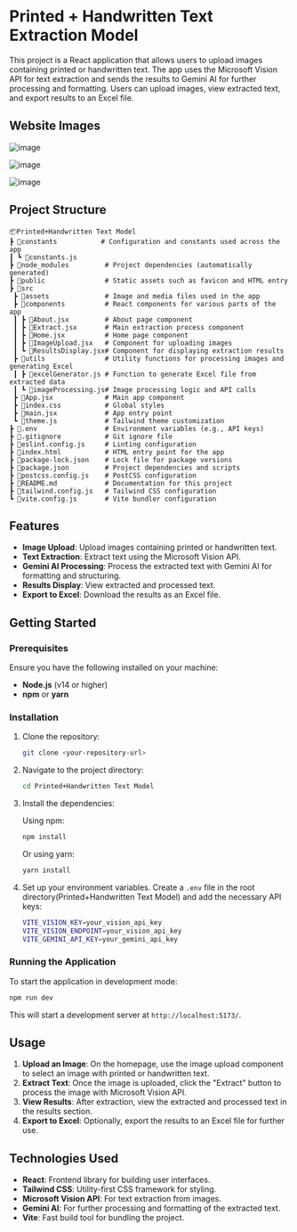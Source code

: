 # Printed + Handwritten Text Extraction Model

This project is a React application that allows users to upload images containing printed or handwritten text. The app uses the Microsoft Vision API for text extraction and sends the results to Gemini AI for further processing and formatting. Users can upload images, view extracted text, and export results to an Excel file.

## Website Images

![image](https://github.com/user-attachments/assets/7dde2df0-4bef-4056-bb6c-b91129c92889)

![image](https://github.com/user-attachments/assets/1f3d4654-155e-4c37-92a8-9ba1c8c9c220)

![image](https://github.com/user-attachments/assets/7feea8fa-8392-4675-97d4-5c1f7aa35c0b)

## Project Structure

```
📦Printed+Handwritten Text Model
┣ 📂constants           # Configuration and constants used across the app
┃ ┗ 📜constants.js
┣ 📂node_modules         # Project dependencies (automatically generated)
┣ 📂public               # Static assets such as favicon and HTML entry
┣ 📂src
 ┣ 📂assets              # Image and media files used in the app
 ┣ 📂components          # React components for various parts of the app
 ┃ ┣ 📜About.jsx         # About page component
 ┃ ┣ 📜Extract.jsx       # Main extraction process component
 ┃ ┣ 📜Home.jsx          # Home page component
 ┃ ┣ 📜ImageUpload.jsx   # Component for uploading images
 ┃ ┗ 📜ResultsDisplay.jsx# Component for displaying extraction results
 ┣ 📂utils               # Utility functions for processing images and generating Excel
 ┃ ┣ 📜excelGenerator.js # Function to generate Excel file from extracted data
 ┃ ┗ 📜imageProcessing.js# Image processing logic and API calls
 ┣ 📜App.jsx             # Main app component
 ┣ 📜index.css           # Global styles
 ┣ 📜main.jsx            # App entry point
 ┗ 📜theme.js            # Tailwind theme customization
┣ 📜.env                 # Environment variables (e.g., API keys)
┣ 📜.gitignore           # Git ignore file
┣ 📜eslint.config.js     # Linting configuration
┣ 📜index.html           # HTML entry point for the app
┣ 📜package-lock.json    # Lock file for package versions
┣ 📜package.json         # Project dependencies and scripts
┣ 📜postcss.config.js    # PostCSS configuration
┣ 📜README.md            # Documentation for this project
┣ 📜tailwind.config.js   # Tailwind CSS configuration
┗ 📜vite.config.js       # Vite bundler configuration
```

## Features

- **Image Upload**: Upload images containing printed or handwritten text.
- **Text Extraction**: Extract text using the Microsoft Vision API.
- **Gemini AI Processing**: Process the extracted text with Gemini AI for formatting and structuring.
- **Results Display**: View extracted and processed text.
- **Export to Excel**: Download the results as an Excel file.

## Getting Started

### Prerequisites

Ensure you have the following installed on your machine:

- **Node.js** (v14 or higher)
- **npm** or **yarn**

### Installation

1. Clone the repository:

   ```bash
   git clone <your-repository-url>
   ```

2. Navigate to the project directory:

   ```bash
   cd Printed+Handwritten Text Model
   ```

3. Install the dependencies:

   Using npm:
   ```bash
   npm install
   ```

   Or using yarn:
   ```bash
   yarn install
   ```

4. Set up your environment variables. Create a `.env` file in the root directory(Printed+Handwritten Text Model) and add the necessary API keys:

   ```bash
   VITE_VISION_KEY=your_vision_api_key
   VITE_VISION_ENDPOINT=your_vision_api_key
   VITE_GEMINI_API_KEY=your_gemini_api_key
   ```

### Running the Application

To start the application in development mode:

```bash
npm run dev
```

This will start a development server at `http://localhost:5173/`.

## Usage

1. **Upload an Image**: On the homepage, use the image upload component to select an image with printed or handwritten text.
2. **Extract Text**: Once the image is uploaded, click the "Extract" button to process the image with Microsoft Vision API.
3. **View Results**: After extraction, view the extracted and processed text in the results section.
4. **Export to Excel**: Optionally, export the results to an Excel file for further use.

## Technologies Used

- **React**: Frontend library for building user interfaces.
- **Tailwind CSS**: Utility-first CSS framework for styling.
- **Microsoft Vision API**: For text extraction from images.
- **Gemini AI**: For further processing and formatting of the extracted text.
- **Vite**: Fast build tool for bundling the project.
